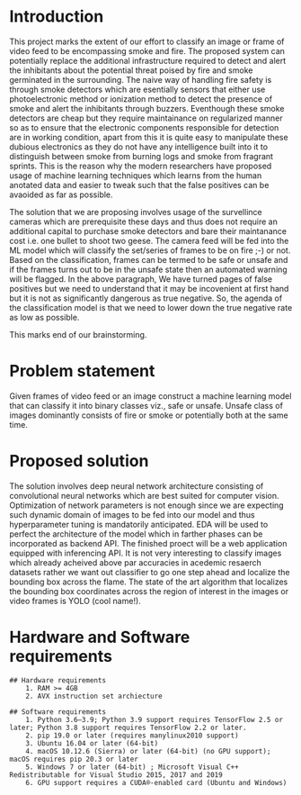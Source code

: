# Introduction
This project marks the extent of our effort to classify an image or frame of video feed to be encompassing smoke and fire. The proposed system can potentially replace the additional infrastructure required to detect and alert the inhibitants about the potential threat poised by fire and smoke germinated in the surrounding. The naive way of handling fire safety is through smoke detectors which are esentially sensors that either use photoelectronic method or ionization method to detect the presence of smoke and alert the inhibitants through buzzers. Eventhough these smoke detectors are cheap but they require maintainance on regularized manner so as to ensure that the electronic components responsible for detection are in working condition, apart from this it is quite easy to manipulate these dubious electronics as they do not have any intelligence built into it to distinguish between smoke from burning logs and smoke from fragrant sprints. This is the reason why the modern researchers have proposed usage of machine learning techniques which learns from the human anotated data and easier to tweak such that the false positives can be avaoided as far as possible. 

The solution that we are proposing involves usage of the survellince cameras which are prerequisite these days and thus does not require an additional capital to purchase smoke detectors and bare their maintanance cost i.e. one bullet to shoot two geese. The camera feed will be fed into the ML model which will classify the set/series of frames to be on fire ;-) or not. Based on the classification, frames can be termed to be safe or unsafe and if the frames turns out to be in the unsafe state then an automated warning will be flagged. In the above paragraph, We have turned pages of false positives but we need to understand that it may be incovenient at first hand but it is not as significantly dangerous as true negative. So, the agenda of the classification model is that we need to lower down the true negative rate as low as possible.  

This marks end of our brainstorming. 

# Problem statement
Given frames of video feed or an image construct a machine learning model that can classify it into binary classes viz., safe or unsafe. Unsafe class of images dominantly consists of fire or smoke or potentially both at the same time.

# Proposed solution
The solution involves deep neural network architecture consisting of convolutional neural networks which are best suited for computer vision. Optimization of network parameters is not enough since we are expecting such dynamic domain of images to be fed into our model and thus hyperparameter tuning is mandatorily anticipated. EDA will be used to perfect the architecture of the model which in farther phases can be incorporated as backend API. The finished proect will be a web application equipped with inferencing API. It is not very interesting to classify images which already acheived above par accuracies in acedemic resaerch datasets rather we want out classifier to go one step ahead and localize the bounding box across the flame. The state of the art algorithm that localizes the bounding box coordinates across the region of interest in the images or video frames is YOLO (cool name!).    

# Hardware and Software requirements
	## Hardware requirements
		1. RAM >= 4GB
		2. AVX instruction set archiecture

	## Software requirements
		1. Python 3.6–3.9; Python 3.9 support requires TensorFlow 2.5 or later; Python 3.8 support requires TensorFlow 2.2 or later.
		2. pip 19.0 or later (requires manylinux2010 support)
		3. Ubuntu 16.04 or later (64-bit)
		4. macOS 10.12.6 (Sierra) or later (64-bit) (no GPU support); macOS requires pip 20.3 or later
		5. Windows 7 or later (64-bit) ; Microsoft Visual C++ Redistributable for Visual Studio 2015, 2017 and 2019
		6. GPU support requires a CUDA®-enabled card (Ubuntu and Windows)

